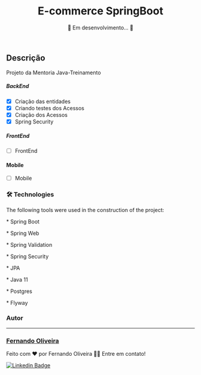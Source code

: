 
<h1 align="center">
     E-commerce SpringBoot
     </h1>

<p align="center"> 🚧  Em desenvolvimento...  🚧</p> <br>

## Descrição
<p>Projeto da Mentoria Java-Treinamento</p>


##### BackEnd
- [x] Criação das entidades
- [x] Criando testes dos Acessos
- [x] Criação dos Acessos
- [x]  Spring Security

##### FrontEnd

- [ ] FrontEnd

#### Mobile

- [ ] Mobile

### 🛠 Technologies

The following tools were used in the construction of the project:

<p>* Spring Boot</p>
<p>* Spring Web</p>
<p>* Spring Validation </p>
<p>* Spring Security </p>
<p>* JPA </p>
<p>* Java 11 </p>
<p>* Postgres </p>
<p>* Flyway </p>

### Autor
---

<h3> <a href="https://www.linkedin.com/in/fernando-oliveira-074298113/" title="lfcode"> Fernando Oliveira </a></h3>


Feito com ❤️ por Fernando Oliveira 👋🏽 Entre em contato!

[![Linkedin Badge](https://img.shields.io/badge/-Fernando-blue?style=flat-square&logo=Linkedin&logoColor=white&link=https://www.linkedin.com/in/fernando-oliveira-074298113/)](https://www.linkedin.com/in/fernando-oliveira-074298113/) 




